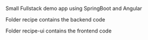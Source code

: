 Small Fullstack demo app using SpringBoot and Angular

Folder recipe contains the backend code

Folder recipe-ui contains the frontend code
